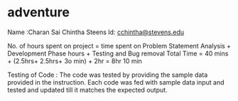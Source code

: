 # adventure
Name :Charan Sai Chintha 
Steens Id: cchintha@stevens.edu

No. of hours spent on project = time spent on Problem Statement Analysis + Development Phase hours + Testing and Bug removal Total Time = 40 mins + (2.5hrs+ 2.5hrs+ 3o min) + 2hr = 8hr 10 min

Testing of Code : The code was tested by providing the sample data provided in the instruction. Each code was fed with sample data input and tested and updated till it matches the expected output.
